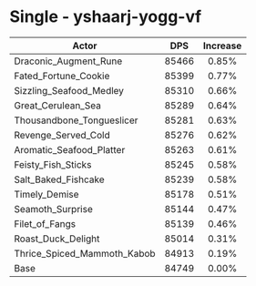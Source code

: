 # Single - yshaarj-yogg-vf
| Actor | DPS | Increase |
|---|:---:|:---:|
|Draconic_Augment_Rune|85466|0.85%|
|Fated_Fortune_Cookie|85399|0.77%|
|Sizzling_Seafood_Medley|85310|0.66%|
|Great_Cerulean_Sea|85289|0.64%|
|Thousandbone_Tongueslicer|85281|0.63%|
|Revenge_Served_Cold|85276|0.62%|
|Aromatic_Seafood_Platter|85263|0.61%|
|Feisty_Fish_Sticks|85245|0.58%|
|Salt_Baked_Fishcake|85239|0.58%|
|Timely_Demise|85178|0.51%|
|Seamoth_Surprise|85144|0.47%|
|Filet_of_Fangs|85139|0.46%|
|Roast_Duck_Delight|85014|0.31%|
|Thrice_Spiced_Mammoth_Kabob|84913|0.19%|
|Base|84749|0.00%|
